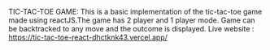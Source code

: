 TIC-TAC-TOE GAME:
This is a basic implementation of the tic-tac-toe game made using reactJS.The game has 2 player and 1 player mode. Game can be backtracked to any move and the outcome is displayed.
Live website : https://tic-tac-toe-react-dhctknk43.vercel.app/
